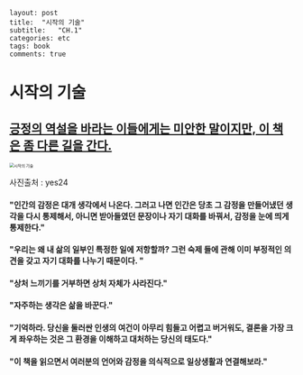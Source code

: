 ```
layout: post
title:  "시작의 기술"
subtitle:   "CH.1"
categories: etc
tags: book
comments: true	
```

# 시작의 기술



## <u>긍정의 역설을 바라는 이들에게는 미안한 말이지만, 이 책은 좀 다른 길을 간다.</u>



<img src="E:\github_blog\shoman2.github.io\assets\img\unfuckyourself.jpg" alt="시작의 기술" style="zoom:50%;" />

사진출처 : yes24



#### "인간의 감정은 대개 생각에서 나온다. 그러고 나면 인간은 당초 그 감정을 만들어냈던 생각을 다시 통제해서, 아니면 받아들였던 문장이나 자기 대화를 바꿔서, 감정을 눈에 띄게 통제한다."



#### "우리는 왜 내 삶의 일부인 특정한 일에 저항할까? 그런 숙제 들에 관해 이미 부정적인 의견을 갖고 자기 대화를 나누기 때문이다. "



#### "상처 느끼기를 거부하면 상처 자체가 사라진다."



#### "자주하는 생각은 삶을 바꾼다."



#### "기억하라. 당신을 둘러싼 인생의 여건이 아무리 힘들고 어렵고 버거워도, 결론을 가장 크게 좌우하는 것은 그 환경을 이해하고 대처하는 당신의 태도다."



#### "이 책을 읽으면서 여러분의 언어와 감정을 의식적으로 일상생활과 연결해보라."